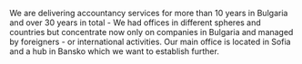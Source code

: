 We are delivering accountancy services for more than 10 years in Bulgaria and over 30 years in total -  We had offices in different spheres and countries but concentrate now only on companies in Bulgaria and managed by foreigners - or international activities.
Our main office is located in Sofia and a hub in Bansko which we want to establish further.